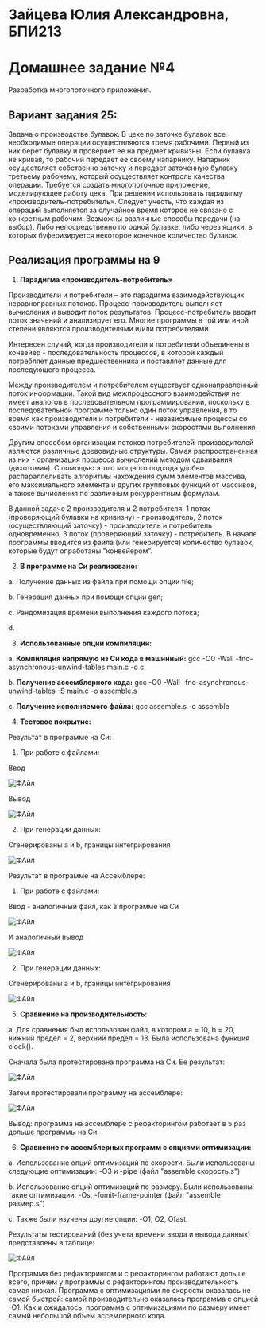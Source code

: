 # Зайцева Юлия Александровна, БПИ213

# Домашнее задание №4
Разработка многопоточного приложения.

## Вариант задания 25: 
Задача о производстве булавок. В цехе по заточке булавок все необходимые операции осуществляются тремя рабочими. Первый из них берет булавку и проверяет ее на предмет кривизны. Если булавка не кривая, то рабочий передает ее своему напарнику. Напарник осуществляет собственно заточку и передает заточенную булавку третьему рабочему, который осуществляет контроль качества операции. Требуется создать многопоточное приложение, моделирующее работу цеха. При решении использовать парадигму «производитель-потребитель». Следует учесть, что каждая из операций выполняется за случайное время которое не связано с конкретным рабочим. Возможны различные способы передачи (на выбор). Либо непосредственно по одной булавке, либо через ящики, в которых буферизируется некоторое конечное количество булавок.


## Реализация программы на 9
1. **Парадигма «производитель-потребитель»** 

Производители и потребители – это парадигма взаимодействующих неравноправных потоков. Процесс-производитель выполняет вычисления и выводит поток результатов. Процесс-потребитель вводит поток значений и анализирует его. Многие программы в той или иной степени являются производителями и/или потребителями. 

Интересен случай, когда производители и потребители объединены в конвейер - последовательность процессов, в которой каждый потребляет данные предшественника и поставляет данные для последующего процесса.

Между производителем и потребителем существует однонаправленный поток информации. Такой вид межпроцессного взаимодействия не имеет аналогов в последовательном программировании, поскольку в последовательной программе только один поток управления, в то время как производители и потребители - независимые процессы со своими потоками управления и собственными скоростями выполнения.

Другим способом организации потоков потребителей-производителей являются различные древовидные структуры. Самая распространенная из них - организация процесса вычислений методом сдваивания (дихотомия). С помощью этого мощного подхода удобно распараллеливать алгоритмы нахождения сумм элементов массива, его максимального элемента и других групповых функций от массивов, а также вычисления по различным рекуррентным формулам.

В данной задаче 2 производителя и 2 потребителя: 1 поток (проверяющий булавки на кривизну) - производитель, 2 поток (осуществляющий заточку) - производитель и потребитель одновременно, 3 поток (проверяющий заточку) - потребитель. В начале программы вводится из файла (или генерируется) количество булавок, которые будут опработаны "конвейером".

2. **В программе на Си реализовано:**

a. Получение данных из файла при помощи опции file;

b. Генерация данных при помощи опции gen;

c. Рандомизация времени выполнения каждого потока;

d. 


3. **Использованные опции компиляции:** 

a. **Компиляция напрямую из Си кода в машинный:** gcc -O0 -Wall -fno-asynchronous-unwind-tables main.c -o c

b. **Получение ассемблерного кода:** gcc -O0 -Wall -fno-asynchronous-unwind-tables -S main.c -o assemble.s

c. **Получение исполняемого файла:** gcc assemble.s -o assemble

4. **Тестовое покрытие:** 

Результат в программе на Си:

1. При работе с файлами:

Ввод

![ФАйл](https://user-images.githubusercontent.com/97798186/202863901-823e080a-692f-400f-b662-b36f0ca0b2ab.jpg)

Вывод

![ФАйл](https://user-images.githubusercontent.com/97798186/202863929-282cbf11-54e0-4afa-8af9-71674705f00c.jpg)

2. При генерации данных:

Сгенерированы a и b, границы интегрирования

![ФАйл](https://user-images.githubusercontent.com/97798186/202864476-c3a50a1c-da93-48de-a986-98823ffc9b3f.jpg)

Результат в программе на Ассемблере:

1. При работе с файлами:

Ввод - аналогичный файл, как в программе на Си

![ФАйл](https://user-images.githubusercontent.com/97798186/202863901-823e080a-692f-400f-b662-b36f0ca0b2ab.jpg)

И аналогичный вывод

![ФАйл](https://user-images.githubusercontent.com/97798186/202863929-282cbf11-54e0-4afa-8af9-71674705f00c.jpg)

2. При генерации данных:

Сгенерированы a и b, границы интегрирования

![ФАйл](https://user-images.githubusercontent.com/97798186/202864532-7308f680-86d6-4cad-9e42-5ff4495f04e8.jpg)

5. **Сравнение на производительность:** 

a. Для сравнения был использован файл, в котором a = 10, b = 20, нижний предел = 2, верхний предел = 13. Была использована функция clock().

Сначала была протестирована программа на Си. Ее результат:

![ФАйл](https://user-images.githubusercontent.com/97798186/202865151-d22e6ee0-d02a-4d4e-acf9-6c3b54b9ce53.jpg)

Затем протестировали программу на ассемблере:

![ФАйл](https://user-images.githubusercontent.com/97798186/202905503-3c61cf60-9e5e-4024-bb99-2baa5ef99ae5.jpg)

Вывод: программа на ассемблере с рефакторингом работает в 5 раз дольше программы на Си.

6. **Сравнение по ассемблерных программ с опциями оптимизации:** 

a. Использование опций оптимизаций по скорости. Были использованы следующие оптимизации: -O3 и -pipe (файл "assemble скорость.s")

b. Использование опций оптимизаций по размеру. Были использованы такие оптимизации: -Os, -fomit-frame-pointer (файл "assemble размер.s")

c. Также были изучены другие опции: -O1, O2, Ofast.

Результаты тестирований (без учета времени ввода и вывода данных) представлены в таблице:

![ФАйл](https://user-images.githubusercontent.com/97798186/202906666-c67c15ac-8aaa-4b5f-aaba-ecb51a18f040.jpg)

Программа без рефакторингом и с рефакторингом работают дольше всего, причем у программы с рефакторингом производительность самая низкая. Программа с оптимизациями по скорости оказалась не самой быстрой: самой производительно оказалась программа с опцией -О1. Как и ожидалось, программа с оптимизациями по размеру имеет самый небольшой объем ассемлерного кода.
